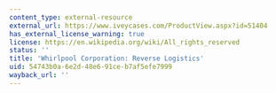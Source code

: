 ```yaml
---
content_type: external-resource
external_url: https://www.iveycases.com/ProductView.aspx?id=51404
has_external_license_warning: true
license: https://en.wikipedia.org/wiki/All_rights_reserved
status: ''
title: 'Whirlpool Corporation: Reverse Logistics'
uid: 54743b0a-6e2d-48e6-91ce-b7af5efe7999
wayback_url: ''
---
```

